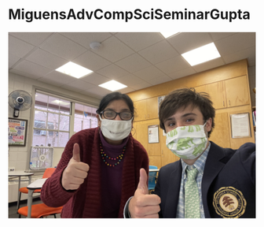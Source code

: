 # MiguensAdvCompSciSeminarGupta
![hello](https://github.com/smules/MiguensAdvCompSciSeminarGupta/blob/main/IMG_5036.JPG?raw=true)
